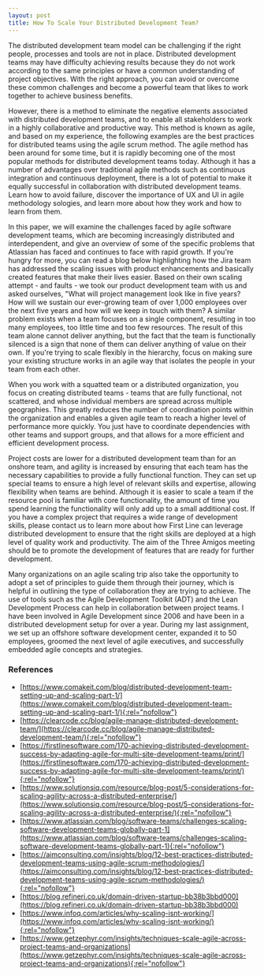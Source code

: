 ```yaml
---
layout: post
title: How To Scale Your Distributed Development Team?
---
```


The distributed development team model can be challenging if the right people, processes and tools are not in place. Distributed development teams may have difficulty achieving results because they do not work according to the same principles or have a common understanding of project objectives. With the right approach, you can avoid or overcome these common challenges and become a powerful team that likes to work together to achieve business benefits.

However, there is a method to eliminate the negative elements associated with distributed development teams, and to enable all stakeholders to work in a highly collaborative and productive way. This method is known as agile, and based on my experience, the following examples are the best practices for distributed teams using the agile scrum method. The agile method has been around for some time, but it is rapidly becoming one of the most popular methods for distributed development teams today. Although it has a number of advantages over traditional agile methods such as continuous integration and continuous deployment, there is a lot of potential to make it equally successful in collaboration with distributed development teams. Learn how to avoid failure, discover the importance of UX and UI in agile methodology sologies, and learn more about how they work and how to learn from them. 

In this paper, we will examine the challenges faced by agile software development teams, which are becoming increasingly distributed and interdependent, and give an overview of some of the specific problems that Atlassian has faced and continues to face with rapid growth. If you're hungry for more, you can read a blog below highlighting how the Jira team has addressed the scaling issues with product enhancements and basically created features that make their lives easier. Based on their own scaling attempt - and faults - we took our product development team with us and asked ourselves, "What will project management look like in five years? How will we sustain our ever-growing team of over 1,000 employees over the next five years and how will we keep in touch with them? A similar problem exists when a team focuses on a single component, resulting in too many employees, too little time and too few resources. The result of this team alone cannot deliver anything, but the fact that the team is functionally silenced is a sign that none of them can deliver anything of value on their own. If you're trying to scale flexibly in the hierarchy, focus on making sure your existing structure works in an agile way that isolates the people in your team from each other. 

When you work with a squatted team or a distributed organization, you focus on creating distributed teams - teams that are fully functional, not scattered, and whose individual members are spread across multiple geographies. This greatly reduces the number of coordination points within the organization and enables a given agile team to reach a higher level of performance more quickly. You just have to coordinate dependencies with other teams and support groups, and that allows for a more efficient and efficient development process. 

Project costs are lower for a distributed development team than for an onshore team, and agility is increased by ensuring that each team has the necessary capabilities to provide a fully functional function. They can set up special teams to ensure a high level of relevant skills and expertise, allowing flexibility when teams are behind. Although it is easier to scale a team if the resource pool is familiar with core functionality, the amount of time you spend learning the functionality will only add up to a small additional cost. If you have a complex project that requires a wide range of development skills, please contact us to learn more about how First Line can leverage distributed development to ensure that the right skills are deployed at a high level of quality work and productivity. The aim of the Three Amigos meeting should be to promote the development of features that are ready for further development. 

Many organizations on an agile scaling trip also take the opportunity to adopt a set of principles to guide them through their journey, which is helpful in outlining the type of collaboration they are trying to achieve. The use of tools such as the Agile Development Toolkit (ADT) and the Lean Development Process can help in collaboration between project teams. I have been involved in Agile Development since 2006 and have been in a distributed development setup for over a year. During my last assignment, we set up an offshore software development center, expanded it to 50 employees, groomed the next level of agile executives, and successfully embedded agile concepts and strategies. 

### References

* [https://www.comakeit.com/blog/distributed-development-team-setting-up-and-scaling-part-1/](https://www.comakeit.com/blog/distributed-development-team-setting-up-and-scaling-part-1/){:rel="nofollow"}
* [https://clearcode.cc/blog/agile-manage-distributed-development-team/](https://clearcode.cc/blog/agile-manage-distributed-development-team/){:rel="nofollow"}
* [https://firstlinesoftware.com/170-achieving-distributed-development-success-by-adapting-agile-for-multi-site-development-teams/print/](https://firstlinesoftware.com/170-achieving-distributed-development-success-by-adapting-agile-for-multi-site-development-teams/print/){:rel="nofollow"}
* [https://www.solutionsiq.com/resource/blog-post/5-considerations-for-scaling-agility-across-a-distributed-enterprise/](https://www.solutionsiq.com/resource/blog-post/5-considerations-for-scaling-agility-across-a-distributed-enterprise/){:rel="nofollow"}
* [https://www.atlassian.com/blog/software-teams/challenges-scaling-software-development-teams-globally-part-1](https://www.atlassian.com/blog/software-teams/challenges-scaling-software-development-teams-globally-part-1){:rel="nofollow"}
* [https://aimconsulting.com/insights/blog/12-best-practices-distributed-development-teams-using-agile-scrum-methodologies/](https://aimconsulting.com/insights/blog/12-best-practices-distributed-development-teams-using-agile-scrum-methodologies/){:rel="nofollow"}
* [https://blog.refineri.co.uk/domain-driven-startup-bb38b3bbd000](https://blog.refineri.co.uk/domain-driven-startup-bb38b3bbd000)
* [https://www.infoq.com/articles/why-scaling-isnt-working/](https://www.infoq.com/articles/why-scaling-isnt-working/){:rel="nofollow"}
* [https://www.getzephyr.com/insights/techniques-scale-agile-across-project-teams-and-organizations](https://www.getzephyr.com/insights/techniques-scale-agile-across-project-teams-and-organizations){:rel="nofollow"}